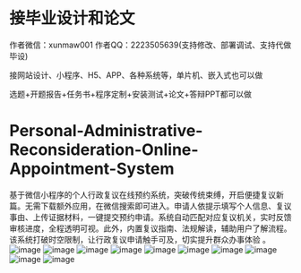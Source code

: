 # 接毕业设计和论文
作者微信：xunmaw001  作者QQ：2223505639(支持修改、部署调试、支持代做毕设)

接网站设计、小程序、H5、APP、各种系统等，单片机、嵌入式也可以做

选题+开题报告+任务书+程序定制+安装测试+论文+答辩PPT都可以做
# Personal-Administrative-Reconsideration-Online-Appointment-System
基于微信小程序的个人行政复议在线预约系统，突破传统束缚，开启便捷复议新篇。无需下载额外应用，在微信搜索即可进入。申请人依提示填写个人信息、复议事由、上传证据材料，一键提交预约申请。系统自动匹配对应复议机关，实时反馈审核进度，全程透明可视。此外，内置复议指南、法规解读，辅助用户了解流程。该系统打破时空限制，让行政复议申请触手可及，切实提升群众办事体验 。 
![image](https://github.com/user-attachments/assets/3e3df6c0-2398-47fe-b00a-02a51755e295)
![image](https://github.com/user-attachments/assets/62c03d97-77ee-479a-88ef-4b2f0afc4189)
![image](https://github.com/user-attachments/assets/aff2a5d5-05f5-428e-ac04-ef4bb3c7263f)
![image](https://github.com/user-attachments/assets/df928513-a165-467e-853b-78a94505ceb8)
![image](https://github.com/user-attachments/assets/ae3daf0e-ab7d-45f4-a907-2fa034415b13)
![image](https://github.com/user-attachments/assets/9c150251-a5f9-4e23-9647-2d4d3b8058f0)
![image](https://github.com/user-attachments/assets/f04badf9-cfde-4407-961c-b4482f6c8589)
![image](https://github.com/user-attachments/assets/70e61472-3f28-4f75-aa65-a6197fbe96fc)
![image](https://github.com/user-attachments/assets/4af3bf98-a141-4c2b-92ee-d25489a2a448)
![image](https://github.com/user-attachments/assets/84766ec4-51b8-475b-bc97-b0b2d4183234)
